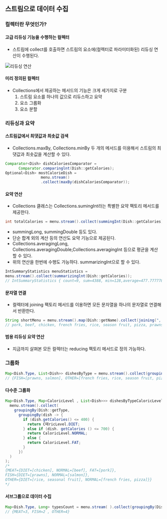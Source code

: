 스트림으로 데이터 수집
----------------------

### 컬렉터란 무엇인가?

#### 고급 리듀싱 기능을 수행하는 컬렉터

-	스트림에 collect를 호출하면 스트림의 요소에(컬렉터로 파라미터화된) 리듀싱 연산이 수행된다.

![리듀싱 연산](http://drive.google.com/uc?export=view&id=0ByLqiEM75qEzUlV3ajNHRDNvbEE)

#### 미리 정의된 컬렉터

-	Collections에서 제공하는 메서드의 기능은 크게 세가지로 구분
	1.	스트림 요소를 하나의 값으로 리듀스하고 요약
	2.	요소 그룹화
	3.	요소 분할

### 리듀싱과 요약

#### 스트림값에서 최댓값과 최솟값 검색

-	Collections.maxBy, Collections.minBy 두 개의 메서드를 이용해서 스트림의 최댓값과 최솟값을 계산할 수 있다.

```java
Comparator<Dish> dishCaloriesComparator =
      Comparator.comparinglnt(Dish::getCalories);
Optional<Dish> mostCalorieDish =
                menu.stream()
                .collect(maxBy(dishCaloriesComparator));
```

#### 요약 연산

-	Collections 클래스는 Collections.sumingInt라는 특별한 요약 팩토리 메서드를 제공한다.

```java
int totalCalories = menu.stream().collect(summingInt(Dish::getCalories));
```

-	summingLong, summingDouble 등도 있다.
-	단순 합계 외의 계산 등의 연산도 요약 기능으로 제공된다.
-	Collections.averagingLong, Collections.averagingDouble,Collections.averagingInt 등으로 평균을 계산할 수 있다.
-	위의 연산을 한번에 수행도 가능하다. summarizingInt으로 할 수 있다.

```java
IntSummaryStatistics menuStatistics =
menu.stream().collect(summarizinglnt(Dish::getCalories));
// IntSummaryStatistics { count=9, sum=4388, min=128,average=477.777778, max=888 }
```

#### 문자열 연결

-	컬렉터에 joining 팩토리 메서드를 이용하면 모든 문자열을 하나의 문자열로 연결해서 반환한다.

```java
String shortMenu = menu.stream().map(Dish::getName).collect(joining(", "));
// pork, beef, chicken, french fries, rice, season fruit, pizza, prawns, salmon
```

#### 범용 리듀싱 요약 연산

-	지금까지 살펴본 모든 컬렉터는 reducing 팩토리 메서드로 정의 가능하다.

### 그룹화

```java
Map<Dish.Type, List<Dish>> dishesByType = menu.stream().collect(groupingBy(Dish::getType));
// {FISH=[prawns, salmon], OTHER=[french fries, rice, season fruit, pizza], MEAT=[pork, beef, chicken]}
```

#### 다수준 그룹화

```java
Map<Dish.Type, Map<CaloricLevel , List<Dish>>> dishesByTypeCaloricLevel =
  menu.stream().collect(
    groupingBy(Dish::getType,
      groupingBy(dish -> {
        if (dish.getCalories() <= 400) {
          return C때ricLevel.DIET;
        } else if (dish. getCalories () <= 700) {
          return CaloricLevel.NORMAL;
        } else {  
          return CaloricLevel.FAT;
        }
      })
  )
);
/*
{MEAT={DIET=[chicken], NORMAL=[beef], FAT=[pork]},
FISH={DIET=[prawns], NORMAL=[salmon]},
OTHER={DIET=[rice, seasonal fruit], NORMAL=[french fries, pizza]}}
*/
```

#### 서브그룹으로 데이터 수집

```java
Map<Dish.Type, Long> typesCount = menu.stream( ).collect(groupingBy(Dish::getType, counting()));
// {MEAT=3, FISH=2 , OTHER=4}
```
